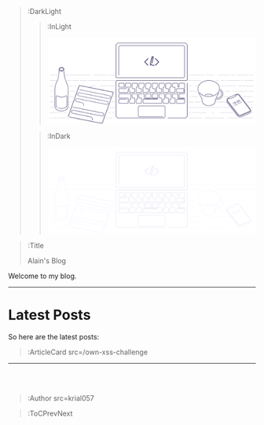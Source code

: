 > :DarkLight
> > :InLight
> >
> > ![banner](/img/cb-banner.svg)
>
> > :InDark
> >
> > ![banner](/img/cb-banner-dark.svg)

> :Title
>
> Alain's Blog

Welcome to my blog.

---

# Latest Posts

So here are the latest posts:

> :ArticleCard src=/own-xss-challenge

---


<br><br>

> :Author src=krial057

> :ToCPrevNext
